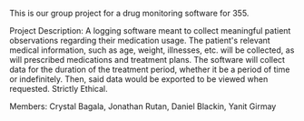 This is our group project for a drug monitoring software for 355.

Project Description: 
A logging software meant to collect meaningful patient observations regarding their medication usage. The
patient's relevant medical information, such as age, weight, illnesses, etc. will be collected, as will prescribed
medications and treatment plans. The software will collect data for the duration of the treatment period,
whether it be a period of time or indefinitely. Then, said data would be exported to be viewed when
requested. Strictly Ethical.


Members:
Crystal Bagala, Jonathan Rutan, Daniel Blackin, Yanit Girmay
